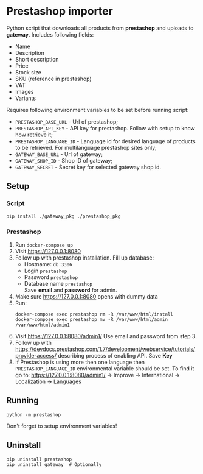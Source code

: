 # Prestashop importer

Python script that downloads all products from **prestashop** and uploads to **gateway**. Includes following fields:
* Name
* Description
* Short description
* Price
* Stock size
* SKU (reference in prestashop)
* VAT
* Images
* Variants

Requires following environment variables to be set before running script:
* `PRESTASHOP_BASE_URL` - Url of prestashop;
* `PRESTASHOP_API_KEY` - API key for prestashop. Follow with setup to know how retrieve it;
* `PRESTASHOP_LANGUAGE_ID` - Language id for desired language of products to be retrieved. For multilanguage prestashop sites only;
* `GATEWAY_BASE_URL` - Url of gateway;
* `GATEWAY_SHOP_ID` - Shop ID of gateway;
* `GATEWAY_SECRET` - Secret key for selected gateway shop id.

## Setup

### Script

```
pip install ./gateway_pkg ./prestashop_pkg
```

### Prestashop
1. Run `docker-compose up`
2. Visit https://127.0.0.1:8080
3. Follow up with prestashop installation. Fill up database:
    * Hostname: `db:3306`
    * Login `prestashop`
    * Password `prestashop`
    * Database name `prestashop`  
Save **email** and **password** for admin. 
4. Make sure https://127.0.0.1:8080 opens with dummy data
5. Run:
    ```
    docker-compose exec prestashop rm -R /var/www/html/install
    docker-compose exec prestashop mv -R /var/www/html/admin /var/www/html/admin1
    ```
6. Visit https://127.0.0.1:8080/admin1/ Use email and password from step 3.
7. Follow up with https://devdocs.prestashop.com/1.7/development/webservice/tutorials/provide-access/ describing process of enabling API.
Save **Key**
8. If Prestashop is using more then one language then `PRESTASHOP_LANGUAGE_ID` environmental variable should be set.
To find it go to: https://127.0.0.1:8080/admin1/ -> Improve -> International -> Localization -> Languages

## Running

```
python -m prestashop
```

Don't forget to setup environment variables!

## Uninstall

```
pip uninstall prestashop
pip uninstall gateway  # Optionally
```